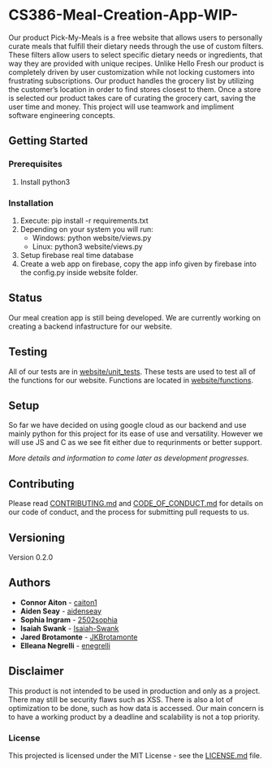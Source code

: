 # CS386-Meal-Creation-App-WIP-
Our product Pick-My-Meals is a free website that allows users to personally curate meals that fulfill their dietary needs through the use of custom filters. These filters allow users to select specific dietary needs or ingredients, that way they are provided with unique recipes. Unlike Hello Fresh our product is completely driven by user customization while not locking customers into frustrating subscriptions. Our product handles the grocery list by utilizing the customer’s location in order to find stores closest to them. Once a store is selected our product takes care of curating the grocery cart, saving the user time and money. This project will use teamwork and impliment software engineering concepts.

## Getting Started

### Prerequisites
1. Install python3

### Installation
1. Execute: pip install -r requirements.txt 
2. Depending on your system you will run:
    * Windows: python website/views.py
    * Linux:  python3 website/views.py
3. Setup firebase real time database
4. Create a web app on firebase, copy the app info given by firebase into the config.py inside website folder.

## Status
Our meal creation app is still being developed. We are currently working on creating a backend infastructure for our website.

## Testing
All of our tests are in [website/unit_tests](https://github.com/caiton1/CS386-Meal-Creation-App-WIP-/tree/main/website/unit_tests). These tests are used to test all of the functions for our website. Functions are located in [website/functions](https://github.com/caiton1/CS386-Meal-Creation-App-WIP-/tree/main/website/functions). 

## Setup
So far we have decided on using google cloud as our backend and use mainly python for this project for its ease of use and versatility. However we will use JS and C as we see fit either due to requrinments or better support.

*More details and information to come later as development progresses.*

## Contributing 
Please read [CONTRIBUTING.md](https://github.com/caiton1/CS386-Meal-Creation-App-WIP-/blob/main/CONTRIBUTING.md) and [CODE_OF_CONDUCT.md](https://github.com/caiton1/CS386-Meal-Creation-App-WIP-/blob/main/CODE_OF_CONDUCT.md) for details on our code of conduct, and the process for submitting pull requests to us.

## Versioning
Version 0.2.0

## Authors
- **Connor Aiton** - [caiton1](https://github.com/caiton1) 
- **Aiden Seay** - [aidenseay](https://github.com/aidenseay)
- **Sophia Ingram** - [2502sophia](https://github.com/2502sophia) 
- **Isaiah Swank** - [Isaiah-Swank](https://github.com/Isaiah-Swank) 
- **Jared Brotamonte** - [JKBrotamonte](https://github.com/JKBrotamonte) 
- **Elleana Negrelli** - [enegrelli](https://github.com/enegrelli)

## Disclaimer
This product is not intended to be used in production and only as a project. There may still be security flaws such as XSS. There is also a lot of optimization to be done, such as how data is accessed. Our main concern is to have a working product by a deadline and scalability is not a top priority.

### License
This projected is licensed under the MIT License - see the [LICENSE.md](LICENSE.md) file.
